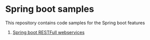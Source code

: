 # Spring boot samples

This repository contains code samples for the Spring boot features

1. [Spring boot RESTFull webservices](https://github.com/manjunathshetty/spring-boot-samples/tree/master/spring-boot-rest)
